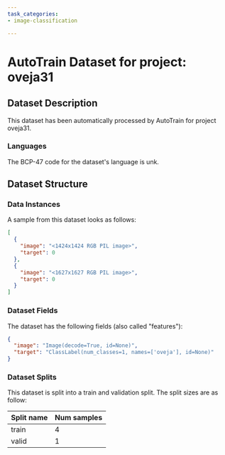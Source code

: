 ```yaml
---
task_categories:
- image-classification

---
```

# AutoTrain Dataset for project: oveja31

## Dataset Description

This dataset has been automatically processed by AutoTrain for project oveja31.

### Languages

The BCP-47 code for the dataset's language is unk.

## Dataset Structure

### Data Instances

A sample from this dataset looks as follows:

```json
[
  {
    "image": "<1424x1424 RGB PIL image>",
    "target": 0
  },
  {
    "image": "<1627x1627 RGB PIL image>",
    "target": 0
  }
]
```

### Dataset Fields

The dataset has the following fields (also called "features"):

```json
{
  "image": "Image(decode=True, id=None)",
  "target": "ClassLabel(num_classes=1, names=['oveja'], id=None)"
}
```

### Dataset Splits

This dataset is split into a train and validation split. The split sizes are as follow:

| Split name   | Num samples         |
| ------------ | ------------------- |
| train        | 4 |
| valid        | 1 |
